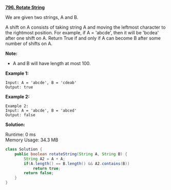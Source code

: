 **[796. Rotate String](https://leetcode.com/problems/rotate-string/)**

We are given two strings, A and B.

A shift on A consists of taking string A and moving the leftmost character to the rightmost position. For example, if A = 'abcde', then it will be 'bcdea' after one shift on A. Return True if and only if A can become B after some number of shifts on A.


**Note:**

* A and B will have length at most 100.

**Example 1:**

```
Input: A = 'abcde', B = 'cdeab'
Output: true
```

**Example 2:**

```
Example 2:
Input: A = 'abcde', B = 'abced'
Output: false
```

**Solution:**

Runtime: 0 ms<br/>
Memory Usage: 34.3 MB

```java
class Solution {
    public boolean rotateString(String A, String B) {
        String A2 = A + A;
        if(A.length() == B.length() && A2.contains(B))
            return true;
        return false;
    }
}
```